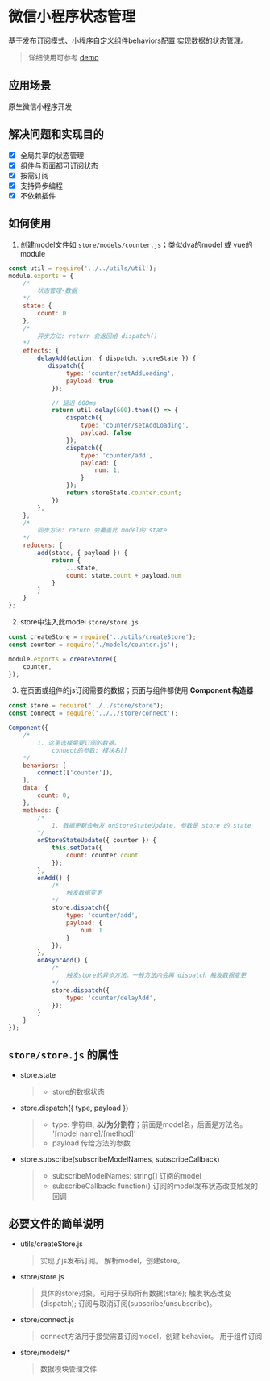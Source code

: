 # 微信小程序状态管理
基于发布订阅模式、小程序自定义组件behaviors配置 实现数据的状态管理。  
> 详细使用可参考 [demo](https://github.com/ming-razor/mini_program_store_demo)
   
## 应用场景
原生微信小程序开发

## 解决问题和实现目的
- [x] 全局共享的状态管理
- [x] 组件与页面都可订阅状态
- [x] 按需订阅
- [x] 支持异步编程
- [x] 不依赖插件

## 如何使用
1. 创建model文件如 `store/models/counter.js`；类似dva的model 或 vue的module
```javascript
const util = require('../../utils/util');
module.exports = {
    /* 
        状态管理-数据
    */
    state: {
        count: 0
    },
    /* 
        异步方法: return 会返回给 dispatch()
    */
    effects: {
        delayAdd(action, { dispatch, storeState }) {
           dispatch({
                type: 'counter/setAddLoading',
                payload: true
            });

            // 延迟 600ms
            return util.delay(600).then(() => {
                dispatch({
                    type: 'counter/setAddLoading',
                    payload: false
                });
                dispatch({
                    type: 'counter/add',
                    payload: {
                        num: 1,
                    }
                });
                return storeState.counter.count;
            })
        },
    },
    /*
        同步方法: return 会覆盖此 model的 state
    */
    reducers: {
        add(state, { payload }) {
            return {
                ...state,
                count: state.count + payload.num
            }
        }
    }
};
```

2. store中注入此model `store/store.js`
```javascript
const createStore = require('../utils/createStore');
const counter = require('./models/counter.js');

module.exports = createStore({
    counter,
});
```

3. 在页面或组件的js订阅需要的数据；页面与组件都使用 **Component 构造器**
```javascript
const store = require("../../store/store");
const connect = require('../../store/connect');

Component({
    /* 
        1. 这里选择需要订阅的数据。
            connect的参数: 模块名[]
    */
    behaviors: [
        connect(['counter']),
    ],
    data: {
        count: 0,
    },
    methods: {
        /*  
            1. 数据更新会触发 onStoreStateUpdate, 参数是 store 的 state
        */
        onStoreStateUpdate({ counter }) {
            this.setData({
                count: counter.count
            });
        },
        onAdd() {
            /* 
                触发数据变更
            */
            store.dispatch({
                type: 'counter/add',
                payload: {
                    num: 1
                }
            });
        },
        onAsyncAdd() {
            /* 
                触发store的异步方法。一般方法内会再 dispatch 触发数据变更
            */
            store.dispatch({
                type: 'counter/delayAdd',
            });
        }
    }
});
```

## `store/store.js` 的属性
* store.state
  > * store的数据状态  
* store.dispatch({ type, payload })
  > * type: 字符串, **以/为分割符**；前面是model名，后面是方法名。 '[model name]/[method]'  
  > * payload 传给方法的参数
* store.subscribe(subscribeModelNames, subscribeCallback)
  > * subscribeModelNames: string[]  订阅的model  
  > * subscribeCallback: function()  订阅的model发布状态改变触发的回调  

## 必要文件的简单说明 
* utils/createStore.js 
  > 实现了js发布订阅。 解析model，创建store。
* store/store.js 
  > 具体的store对象。可用于获取所有数据(state); 触发状态改变(dispatch); 订阅与取消订阅(subscribe/unsubscribe)。
* store/connect.js 
  > connect方法用于接受需要订阅model，创建 behavior。 用于组件订阅
* store/models/* 
  > 数据模块管理文件



